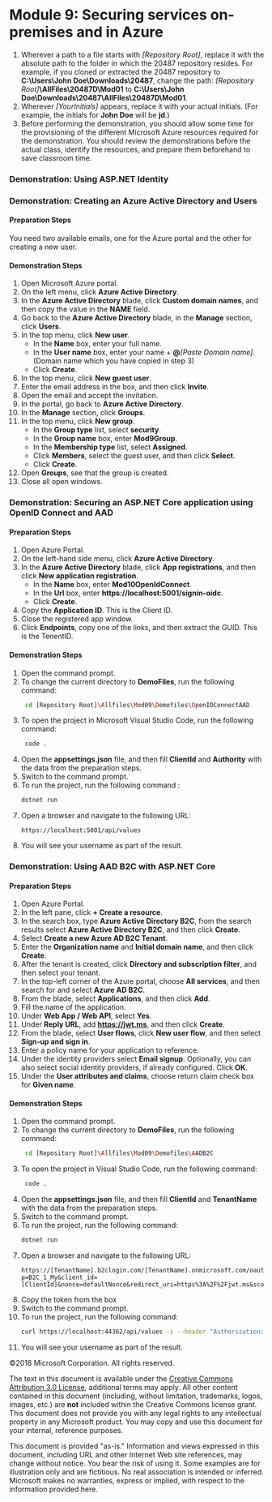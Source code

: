# Module 9: Securing services on-premises and in Azure

1. Wherever a path to a file starts with *[Repository Root]*, replace it with the absolute path to the folder in which the 20487 repository resides.
 For example, if you cloned or extracted the 20487 repository to **C:\Users\John Doe\Downloads\20487**, change the path: *[Repository Root]***\AllFiles\20487D\Mod01** to **C:\Users\John Doe\Downloads\20487\AllFiles\20487D\Mod01**.
2. Wherever *[YourInitials]* appears, replace it with your actual initials. (For example, the initials for **John Doe** will be **jd**.)
3. Before performing the demonstration, you should allow some time for the provisioning of the different Microsoft Azure resources required for the demonstration. You should review the demonstrations before the actual class, identify the resources, and prepare them beforehand to save classroom time.


### Demonstration: Using ASP.NET Identity


### Demonstration: Creating an Azure Active Directory and Users

#### Preparation Steps

  You need two available emails, one for the Azure portal and the other for creating a new user.

#### Demonstration Steps

1. Open Microsoft Azure portal.
2. On the left menu, click **Azure Active Directory**.
3. In the **Azure Active Directory** blade, click **Custom domain names**, and then copy the value in the **NAME** field.
4. Go back to the **Azure Active Directory** blade, in the **Manage** section, click **Users**.
5. In the top menu, click **New user**.
    - In the **Name** box, enter your full name.
    - In the **User name** box, enter your name + **@***[Paste Domain name]*. (Domain name which you have copied in step 3)
    - Click **Create**.
6. In the top menu, click **New guest user**.
7. Enter the email address in the box, and then click **Invite**.
8. Open the email and accept the invitation.
9. In the portal, go back to **Azure Active Directory**.
10. In the **Manage** section, click **Groups**.
11. In the top menu, click **New group**.
    - In the **Group type** list, select **security**.
    - In the **Group name** box, enter **Mod9Group**.
    - In the **Membership type** list, select **Assigned**.
    - Click **Members**, select the guest user, and then click **Select**.
    - Click **Create**.
12. Open **Groups**, see that the group is created.
13. Close all open windows.


### Demonstration: Securing an ASP.NET Core application using OpenID Connect and AAD

#### Preparation Steps

1. Open Azure Portal.
2. On the left-hand side menu, click **Azure Active Directory**.
3. In the **Azure Active Directory** blade, click **App registrations**, and then click **New application registration**.
   - In the **Name** box, enter **Mod10OpenIdConnect**.
   - In the **Url** box, enter **https://localhost:5001/signin-oidc**.
   - Click **Create**.
4. Copy the **Application ID**. This is the Client ID.
5. Close the registered app window.
6. Click **Endpoints**, copy one of the links, and then extract the GUID. This is the TenentID.

#### Demonstration Steps

1. Open the command prompt.
2. To change the current directory to **DemoFiles**, run the following command:
   ```bash
    cd [Repository Root]\Allfiles\Mod09\Demofiles\OpenIDConnectAAD
   ```
3. To open the project in Microsoft Visual Studio Code, run the following command:
   ```bash
    code .
   ``` 
4. Open the **appsettings.json** file, and then fill **ClientId** and **Authority** with the data from the preparation steps.
5. Switch to the command prompt.
6. To run the project, run the following command :
    ```bash
    dotnet run    
    ```
7. Open a browser and navigate to the following URL:
    ```url
    https://localhost:5001/api/values
    ```
8. You will see your username as part of the result.

### Demonstration: Using AAD B2C with ASP.NET Core

#### Preparation Steps

1. Open Azure Portal.
2. In the left pane, click **+ Create a resource**.
3. In the search box, type **Azure Active Directory B2C**, from the search results select **Azure Active Directory B2C**, and then click **Create**.
4. Select **Create a new Azure AD B2C Tenant**.
5. Enter the **Organization name** and **Initial domain name**, and then click **Create**.
6. After the tenant is created, click **Directory and subscription filter**, and then select your tenant.
7. In the top-left corner of the Azure portal, choose **All services**, and then search for and select **Azure AD B2C**.
8. From the blade, select **Applications**, and then click **Add**.
9. Fill the name of the application.
10. Under **Web App / Web API**, select **Yes**.
11. Under **Reply URL**, add **https://jwt.ms**, and then click **Create**.
12. From the blade, select **User flows**, click **New user flow**, and then select **Sign-up and sign in**.
13. Enter a policy name for your application to reference.
14. Under the identity providers select **Email signup**. Optionally, you can also select social identity providers, if already configured. Click **OK**.
15. Under the **User attributes and claims**, choose return claim check box for **Given name**.

#### Demonstration Steps

1. Open the command prompt.
2. To change the current directory to **DemoFiles**, run the following command:
   ```bash
    cd [Repository Root]\Allfiles\Mod09\Demofiles\AADB2C
   ```
3. To open the project in Visual Studio Code, run the following command:
   ```bash
    code .
   ``` 
4. Open the **appsettings.json** file, and then fill **ClientId** and **TenantName** with the data from the preparation steps.
5. Switch to the command prompt.
6. To run the project, run the following command:
    ```bash
    dotnet run    
    ```
7. Open a browser and navigate to the following URL:
    ```url
    https://[TenantName].b2clogin.com/[TenantName].onmicrosoft.com/oauth2/v2.0/authorize?p=B2C_1_My&client_id=[ClientId]&nonce=defaultNonce&redirect_uri=https%3A%2F%2Fjwt.ms&scope=openid&response_type=id_token&prompt=login
    ```
8. Copy the token from the box
9. Switch to the command prompt.
10. To run the project, run the following command:
    ```bash
    curl https://localhost:44362/api/values -i --header "Authorization: Bearer [Token]"    
    ```
11. You will see your username as part of the result.

©2018 Microsoft Corporation. All rights reserved.

The text in this document is available under the [Creative Commons Attribution 3.0 License](https://creativecommons.org/licenses/by/3.0/legalcode), additional terms may apply. All other content contained in this document (including, without limitation, trademarks, logos, images, etc.) are **not** included within the Creative Commons license grant. This document does not provide you with any legal rights to any intellectual property in any Microsoft product. You may copy and use this document for your internal, reference purposes.

This document is provided &quot;as-is.&quot; Information and views expressed in this document, including URL and other Internet Web site references, may change without notice. You bear the risk of using it. Some examples are for illustration only and are fictitious. No real association is intended or inferred. Microsoft makes no warranties, express or implied, with respect to the information provided here.
